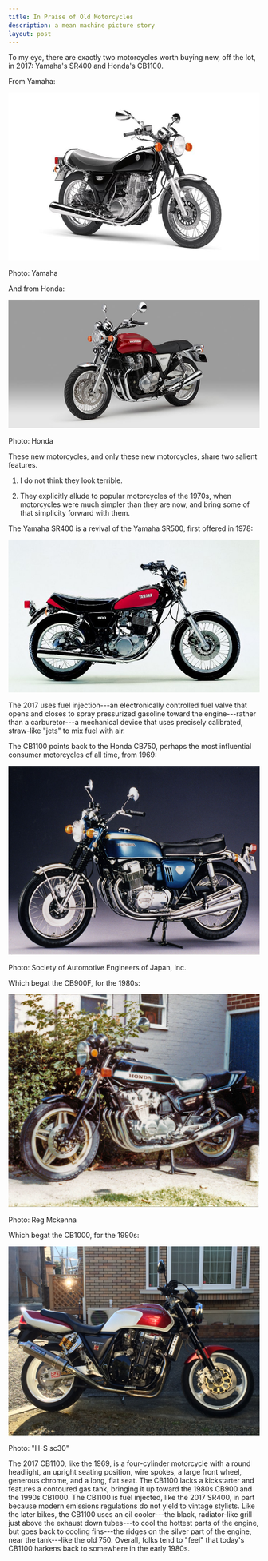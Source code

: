 ```yaml
---
title: In Praise of Old Motorcycles
description: a mean machine picture story
layout: post
---
```


To my eye, there are exactly two motorcycles worth buying new, off the lot, in 2017: Yamaha's SR400 and Honda's CB1100.

From Yamaha:

![2017 Yamaha SR400](/images/2017yamahasr400.jpg)

Photo: Yamaha

And from Honda:

![2017 Honda CB1100](/images/2017hondacb1100.jpg)

Photo: Honda

These new motorcycles, and only these new motorcycles, share two salient features.

1.  I do not think they look terrible.

2.  They explicitly allude to popular motorcycles of the 1970s, when motorcycles were much simpler than they are now, and bring some of that simplicity forward with them.

The Yamaha SR400 is a revival of the Yamaha SR500, first offered in 1978:

![1978 Yamaha SR500](/images/1978yamahasr500.jpg)

The 2017 uses fuel injection---an electronically controlled fuel valve that opens and closes to spray pressurized gasoline toward the engine---rather than a carburetor---a mechanical device that uses precisely calibrated, straw-like "jets" to mix fuel with air.

The CB1100 points back to the Honda CB750, perhaps the most influential consumer motorcycles of all time, from 1969:

![1969 Honda CB750](/images/1969hondacb750.jpg)

Photo: Society of Automotive Engineers of Japan, Inc.

Which begat the CB900F, for the 1980s:

![1979 Honda CB900](/images/1979hondacb900f.jpg)

Photo: Reg Mckenna

Which begat the CB1000, for the 1990s:

![1993 Honda CB1000](/images/1993hondacb1000.jpg)

Photo: "H-S sc30"

The 2017 CB1100, like the 1969, is a four-cylinder motorcycle with a round headlight, an upright seating position, wire spokes, a large front wheel, generous chrome, and a long, flat seat.  The CB1100 lacks a kickstarter and features a contoured gas tank, bringing it up toward the 1980s CB900 and the 1990s CB1000.  The CB1100 is fuel injected, like the 2017 SR400, in part because modern emissions regulations do not yield to vintage stylists.  Like the later bikes, the CB1100 uses an oil cooler---the black, radiator-like grill just above the exhaust down tubes---to cool the hottest parts of the engine, but goes back to cooling fins---the ridges on the silver part of the engine, near the tank---like the old 750.  Overall, folks tend to "feel" that today's CB1100 harkens back to somewhere in the early 1980s.
